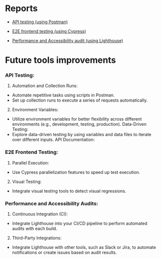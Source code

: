 
# Reports

- [API testing (using Postman)](api/README.md)

- [E2E frontend testing (using Cypress)](e2e/README.md)

- [Performance and Accessibility audit (using Lighthouse)](qa/README.md)

# Future tools improvements

### API Testing:

1. Automation and Collection Runs:
- Automate repetitive tasks using scripts in Postman.
- Set up collection runs to execute a series of requests automatically.

2. Environment Variables:
- Utilize environment variables for better flexibility across different environments (e.g., development, testing, production).
Data-Driven Testing:
- Explore data-driven testing by using variables and data files to iterate over different inputs.
API Documentation:

### E2E Frontend Testing:

1. Parallel Execution:
- Use Cypress parallelization features to speed up test execution.

2. Visual Testing:
- Integrate visual testing tools to detect visual regressions.

### Performance and Accessibility Audits:

1. Continuous Integration (CI):
- Integrate Lighthouse into your CI/CD pipeline to perform automated audits with each build.

2. Third-Party Integrations:
- Integrate Lighthouse with other tools, such as Slack or Jira, to automate notifications or create issues based on audit results.